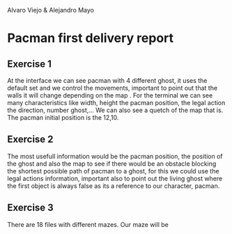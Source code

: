 Alvaro Viejo & Alejandro Mayo
# Pacman first delivery report
## Exercise 1
At the interface we can see pacman with 4 different ghost, it uses the default set and we control the movements, important to point out that the walls it will change depending on the map . 
For the terminal we can see many characteristics like width, height the pacman position, the legal action the direction, number ghost,... We can also see a quetch of the map that is. The pacman initial position is the 12,10.
## Exercise 2
The most usefull information would be the pacman position, the position of the ghost and also the map to see if there would be an obstacle blocking the shortest possible path of pacman to a ghost, for this we could use the legal actions information, important also to point out the living ghost where the first object is always false as its a reference to our character, pacman.




## Exercise 3

There are 18 files with different mazes. Our maze will be